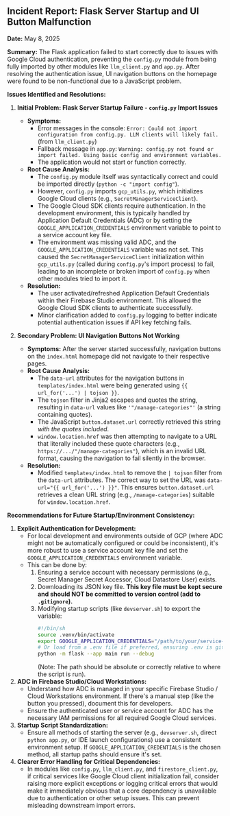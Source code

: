 ## Incident Report: Flask Server Startup and UI Button Malfunction

**Date:** May 8, 2025

**Summary:**
The Flask application failed to start correctly due to issues with Google Cloud authentication, preventing the `config.py` module from being fully imported by other modules like `llm_client.py` and `app.py`. After resolving the authentication issue, UI navigation buttons on the homepage were found to be non-functional due to a JavaScript problem.

**Issues Identified and Resolutions:**

1.  **Initial Problem: Flask Server Startup Failure - `config.py` Import Issues**
    *   **Symptoms:**
        *   Error messages in the console: `Error: Could not import configuration from config.py. LLM clients will likely fail.` (from `llm_client.py`)
        *   Fallback message in `app.py`: `Warning: config.py not found or import failed. Using basic config and environment variables.`
        *   The application would not start or function correctly.
    *   **Root Cause Analysis:**
        *   The `config.py` module itself was syntactically correct and could be imported directly (`python -c "import config"`).
        *   However, `config.py` imports `gcp_utils.py`, which initializes Google Cloud clients (e.g., `SecretManagerServiceClient`).
        *   The Google Cloud SDK clients require authentication. In the development environment, this is typically handled by Application Default Credentials (ADC) or by setting the `GOOGLE_APPLICATION_CREDENTIALS` environment variable to point to a service account key file.
        *   The environment was missing valid ADC, and the `GOOGLE_APPLICATION_CREDENTIALS` variable was not set. This caused the `SecretManagerServiceClient` initialization within `gcp_utils.py` (called during `config.py`'s import process) to fail, leading to an incomplete or broken import of `config.py` when other modules tried to import it.
    *   **Resolution:**
        *   The user activated/refreshed Application Default Credentials within their Firebase Studio environment. This allowed the Google Cloud SDK clients to authenticate successfully.
        *   Minor clarification added to `config.py` logging to better indicate potential authentication issues if API key fetching fails.

2.  **Secondary Problem: UI Navigation Buttons Not Working**
    *   **Symptoms:** After the server started successfully, navigation buttons on the `index.html` homepage did not navigate to their respective pages.
    *   **Root Cause Analysis:**
        *   The `data-url` attributes for the navigation buttons in `templates/index.html` were being generated using `{{ url_for('...') | tojson }}`.
        *   The `tojson` filter in Jinja2 escapes and quotes the string, resulting in `data-url` values like `'"/manage-categories"'` (a string containing quotes).
        *   The JavaScript `button.dataset.url` correctly retrieved this string *with the quotes included*.
        *   `window.location.href` was then attempting to navigate to a URL that literally included these quote characters (e.g., `https://.../"/manage-categories"`), which is an invalid URL format, causing the navigation to fail silently in the browser.
    *   **Resolution:**
        *   Modified `templates/index.html` to remove the `| tojson` filter from the `data-url` attributes. The correct way to set the URL was `data-url="{{ url_for('...') }}"`. This ensures `button.dataset.url` retrieves a clean URL string (e.g., `/manage-categories`) suitable for `window.location.href`.

**Recommendations for Future Startup/Environment Consistency:**

1.  **Explicit Authentication for Development:**
    *   For local development and environments outside of GCP (where ADC might not be automatically configured or could be inconsistent), it's more robust to use a service account key file and set the `GOOGLE_APPLICATION_CREDENTIALS` environment variable.
    *   This can be done by:
        1.  Ensuring a service account with necessary permissions (e.g., Secret Manager Secret Accessor, Cloud Datastore User) exists.
        2.  Downloading its JSON key file. **This key file must be kept secure and should NOT be committed to version control (add to `.gitignore`).**
        3.  Modifying startup scripts (like `devserver.sh`) to export the variable:
            ```bash
            #!/bin/sh
            source .venv/bin/activate
            export GOOGLE_APPLICATION_CREDENTIALS="/path/to/your/service-account-key.json" 
            # Or load from a .env file if preferred, ensuring .env is gitignored
            python -m flask --app main run --debug 
            ```
            (Note: The path should be absolute or correctly relative to where the script is run).
2.  **ADC in Firebase Studio/Cloud Workstations:**
    *   Understand how ADC is managed in your specific Firebase Studio / Cloud Workstations environment. If there's a manual step (like the button you pressed), document this for developers.
    *   Ensure the authenticated user or service account for ADC has the necessary IAM permissions for all required Google Cloud services.
3.  **Startup Script Standardization:**
    *   Ensure all methods of starting the server (e.g., `devserver.sh`, direct `python app.py`, or IDE launch configurations) use a consistent environment setup. If `GOOGLE_APPLICATION_CREDENTIALS` is the chosen method, all startup paths should ensure it's set.
4.  **Clearer Error Handling for Critical Dependencies:**
    *   In modules like `config.py`, `llm_client.py`, and `firestore_client.py`, if critical services like Google Cloud client initialization fail, consider raising more explicit exceptions or logging critical errors that would make it immediately obvious that a core dependency is unavailable due to authentication or other setup issues. This can prevent misleading downstream import errors.
